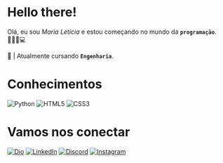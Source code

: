 # Hello there!
Olá, eu sou *Maria Leticia* e estou começando no mundo da **`programação`**. 👩🏽‍💻💻

📖 | Atualmente cursando **`Engenharia`**.

# Conhecimentos
![Python](https://img.shields.io/badge/python-3670A0?style=for-the-badge&logo=python&logoColor=ffdd54) 
![HTML5](https://img.shields.io/badge/HTML5-E34F26?style=for-the-badge&logo=html5&logoColor=white) ![CSS3](https://img.shields.io/badge/CSS3-1572B6?style=for-the-badge&logo=css3&logoColor=white)

# Vamos nos conectar
[![Dio](https://img.shields.io/badge/-%20Perfil%20DIO-0077B5?style=for-the-badge&logo=gitbook&logoColor=white)](https://web.dio.me/users/letisousa009/)
[![LinkedIn](https://img.shields.io/badge/LinkedIn-0077B5?style=for-the-badge&logo=linkedin&logoColor=white)](https://www.linkedin.com/in/maria-leticia-de-sousa-silva-920b77255//)
[![Discord](https://img.shields.io/badge/Discord-7289DA?style=for-the-badge&logo=discord&logoColor=white)](https://discord.com/channels/@mleticia.jpg) 
[![Instagram](https://img.shields.io/badge/-Instagram-%23E4405F?style=for-the-badge&logo=instagram&logoColor=white)](https://www.instagram.com/mleticia.jpg/)
